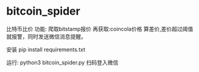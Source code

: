 # bitcoin_spider
比特币比价
功能:
  爬取bitstamp报价
  再获取:coincola价格
  算差价,差价超过阈值就报警，同时发送微信消息提醒。


安装
pip install requirements.txt

运行:
python3 bitcoin_spider.py
扫码登入微信
